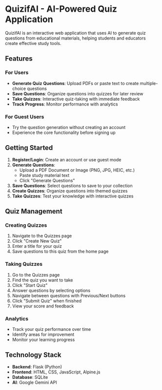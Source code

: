 # QuizifAI - AI-Powered Quiz Application

QuizifAI is an interactive web application that uses AI to generate quiz questions from educational materials, helping students and educators create effective study tools.

## Features

### For Users
- **Generate Quiz Questions**: Upload PDFs or paste text to create multiple-choice questions
- **Save Questions**: Organize questions into quizzes for later review
- **Take Quizzes**: Interactive quiz-taking with immediate feedback
- **Track Progress**: Monitor performance with analytics

### For Guest Users
- Try the question generation without creating an account
- Experience the core functionality before signing up

## Getting Started

1. **Register/Login**: Create an account or use guest mode
2. **Generate Questions**: 
   - Upload a PDF Document or Image (PNG, JPG, HEIC, etc.)
   - Paste study material text
   - Click "Generate Questions"
3. **Save Questions**: Select questions to save to your collection
4. **Create Quizzes**: Organize questions into themed quizzes
5. **Take Quizzes**: Test your knowledge with interactive quizzes

## Quiz Management

### Creating Quizzes
1. Navigate to the Quizzes page
2. Click "Create New Quiz"
3. Enter a title for your quiz
4. Save questions to this quiz from the home page

### Taking Quizzes
1. Go to the Quizzes page
2. Find the quiz you want to take
3. Click "Start Quiz"
4. Answer questions by selecting options
5. Navigate between questions with Previous/Next buttons
6. Click "Submit Quiz" when finished
7. View your score and feedback

### Analytics
- Track your quiz performance over time
- Identify areas for improvement
- Monitor your learning progress

## Technology Stack

- **Backend**: Flask (Python)
- **Frontend**: HTML, CSS, JavaScript, Alpine.js
- **Database**: SQLite
- **AI**: Google Gemini API
